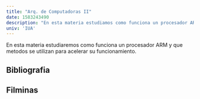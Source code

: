 ```yaml
---
title: "Arq. de Computadoras II"
date: 1583243490
description: "En esta materia estudiamos como funciona un procesador ARM y que metodos se utilizan para acelerar su funcionamiento."
univ: 'IUA'
---
```


En esta materia estudiaremos como funciona un procesador ARM y que metodos se utilizan para acelerar su funcionamiento.

## Bibliografia


## Filminas
